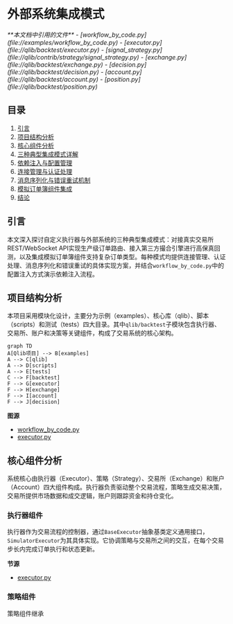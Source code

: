 
# 外部系统集成模式

<cite>
**本文档中引用的文件**  
- [workflow_by_code.py](file://examples/workflow_by_code.py)
- [executor.py](file://qlib/backtest/executor.py)
- [signal_strategy.py](file://qlib/contrib/strategy/signal_strategy.py)
- [exchange.py](file://qlib/backtest/exchange.py)
- [decision.py](file://qlib/backtest/decision.py)
- [account.py](file://qlib/backtest/account.py)
- [position.py](file://qlib/backtest/position.py)
</cite>

## 目录
1. [引言](#引言)
2. [项目结构分析](#项目结构分析)
3. [核心组件分析](#核心组件分析)
4. [三种典型集成模式详解](#三种典型集成模式详解)
5. [依赖注入与配置管理](#依赖注入与配置管理)
6. [连接管理与认证处理](#连接管理与认证处理)
7. [消息序列化与错误重试机制](#消息序列化与错误重试机制)
8. [模拟订单簿组件集成](#模拟订单簿组件集成)
9. [结论](#结论)

## 引言
本文深入探讨自定义执行器与外部系统的三种典型集成模式：对接真实交易所REST/WebSocket API实现生产级订单路由、接入第三方撮合引擎进行高保真回测，以及集成模拟订单簿组件支持复杂订单类型。每种模式均提供连接管理、认证处理、消息序列化和错误重试的具体实现方案，并结合`workflow_by_code.py`中的配置注入方式演示依赖注入流程。

## 项目结构分析
本项目采用模块化设计，主要分为示例（examples）、核心库（qlib）、脚本（scripts）和测试（tests）四大目录。其中`qlib/backtest`子模块包含执行器、交易所、账户和决策等关键组件，构成了交易系统的核心架构。

```mermaid
graph TD
A[Qlib项目] --> B[examples]
A --> C[qlib]
A --> D[scripts]
A --> E[tests]
C --> F[backtest]
F --> G[executor]
F --> H[exchange]
F --> I[account]
F --> J[decision]
```

**图源**
- [workflow_by_code.py](file://examples/workflow_by_code.py)
- [executor.py](file://qlib/backtest/executor.py)

## 核心组件分析
系统核心由执行器（Executor）、策略（Strategy）、交易所（Exchange）和账户（Account）四大组件构成。执行器负责驱动整个交易流程，策略生成交易决策，交易所提供市场数据和成交逻辑，账户则跟踪资金和持仓变化。

### 执行器组件
执行器作为交易流程的控制器，通过`BaseExecutor`抽象基类定义通用接口，`SimulatorExecutor`为其具体实现。它协调策略与交易所之间的交互，在每个交易步长内完成订单执行和状态更新。

**节源**
- [executor.py](file://qlib/backtest/executor.py#L21-L306)

### 策略组件
策略组件继承